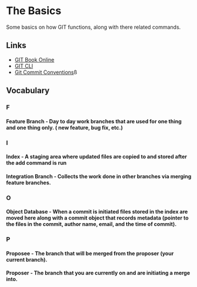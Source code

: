 # The Basics

Some basics on how GIT functions, along with there related commands.

## Links

* [GIT Book Online](https://git-scm.com/book/en/v2)
* [GIT CLI](https://git-scm.com/docs)
* [Git Commit Conventions](https://www.conventionalcommits.org/)ß

## Vocabulary

### F

#### Feature Branch - Day to day work branches that are used for one thing and one thing only. ( new feature, bug fix, etc.)&#x20;

### I

#### Index - A staging area where updated files are copied to and stored after the add command is run

#### Integration Branch - Collects the work done in other branches via merging feature branches.

### O

#### Object Database - When a commit is initiated files stored in the index are moved here along with a commit object that records metadata (pointer to the files in the commit, author name, email, and the time of commit).&#x20;

### P

#### Proposee - The branch that will be merged from the proposer (your current branch).

#### Proposer - The branch that you are currently on and are initiating a merge into.
